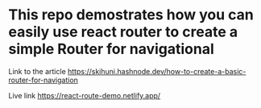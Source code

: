 # This repo demostrates how you can easily use react router to create a simple Router for navigational

Link to the article https://skihuni.hashnode.dev/how-to-create-a-basic-router-for-navigation

Live link https://react-route-demo.netlify.app/
